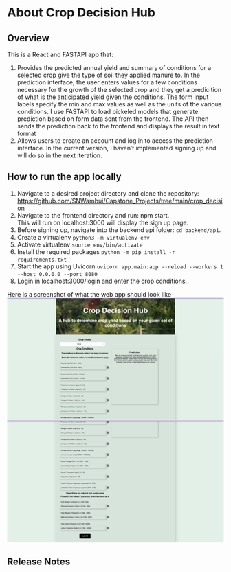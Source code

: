 # About Crop Decision Hub

## Overview
This is a React and FASTAPI app that:
1. Provides the predicted annual yield and summary of conditions for a selected crop give the type of soil they applied manure to. In the prediction interface, the user enters values for a few conditions necessary for the growth of the selected crop and they get a predicition of what is the anticipated yield given the conditions. The form input labels specify the min and max values as well as the units of the various conditions. I use FASTAPI to load pickeled models that generate prediction based on form data sent from the frontend. The API then sends the prediction back to the frontend and displays the result in text format
2. Allows users to create an account and log in to access the prediction interface. In the current version, I haven’t implemented signing up and will do so in the next iteration. 

## How to run the app locally

1. Navigate to a desired project directory and clone the repository: https://github.com/SNWambui/Capstone_Projects/tree/main/crop_decision
2. Navigate to the frontend directory and run: npm start.<br> This will run on localhost:3000 will display the sign up page.
3. Before signing up, navigate into the backend api folder: `cd backend/api`.
4. Create a virtualenv `python3 -m virtualenv env`
5. Activate virtualenv `source env/bin/activate`
6. Install the required packages `python -m pip install -r requirements.txt`
7. Start the app using Uvicorn `uvicorn app.main:app --reload --workers 1 --host 0.0.0.0 --port 8080`
8. Login in localhost:3000/login and enter the crop conditions.

Here is a screenshot of what the web app should look like 
![](Crop_Decision_V2_1.jpeg)
![](Crop_Decision_V2_2.jpeg)

## Release Notes
